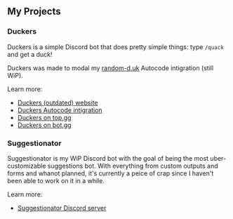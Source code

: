 ## My Projects

### Duckers

Duckers is a simple Discord bot that does pretty simple things: type `/quack` and get a duck!

Duckers was made to modal my [random-d.uk](https://random-d.uk) Autocode intigration (still WiP).

Learn more:

- [Duckers (outdated) website](https://duckers.userexe.me)
- [Duckers Autocode intigration](https://autocode.com/lib/random-duck/)
- [Duckers on top.gg](https://top.gg/bot/906651557829967902)
- [Duckers on bot.gg](https://bot.gg/bot/duckers/)

### Suggestionator

Suggestionator is my WiP Discord bot with the goal of being the most uber-customizable suggestions bot. With everything from custom outputs and forms and whanot planned, it's currently a peice of crap since I haven't been able to work on it in a while.

Learn more:

- [Suggestionator Discord server](https://discord.gg/HMvc6zb4KG)
